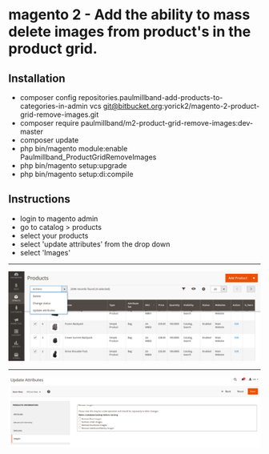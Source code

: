 # magento 2 - Add the ability to mass delete images from product's in the product grid.

## Installation
- composer config repositories.paulmillband-add-products-to-categories-in-admin vcs git@bitbucket.org:yorick2/magento-2-product-grid-remove-images.git
- composer require paulmillband/m2-product-grid-remove-images:dev-master
- composer update 
- php bin/magento module:enable Paulmillband_ProductGridRemoveImages
- php bin/magento setup:upgrade
- php bin/magento setup:di:compile

## Instructions
- login to magento admin
- go to catalog > products 
- select your products 
- select 'update attributes' from the drop down
- select 'Images'

---

![](screenshot1.png)

---

![](screenshot2.png)

